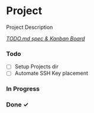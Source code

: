 # Project

Project Description

<em>[TODO.md spec & Kanban Board](https://bit.ly/3fCwKfM)</em>

### Todo

- [ ] Setup Projects dir  
- [ ] Automate SSH Key placement  

### In Progress


### Done ✓


